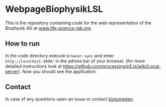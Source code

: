 # WebpageBiophysikLSL
This is the repository containing code for the web representation of the Biophysik AG at www.life-science-lab.org.

## How to run
In the code directory execute `browser-sync` and enter `http://localhost:3000/` in the adress bar of your browser. (for more detailed instructions look at https://github.com/processing/p5.js/wiki/Local-server). Now you should see the application.

## Contact
In case of any questions open an issue or contact [biotungsten](https://github.com/biotungsten).
